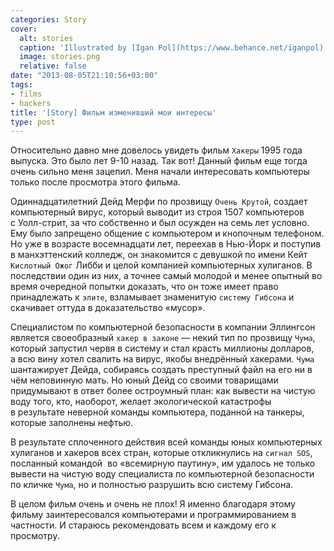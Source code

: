 ```yaml
---
categories: Story
cover:
  alt: stories
  caption: 'Illustrated by [Igan Pol](https://www.behance.net/iganpol)'
  image: stories.png
  relative: false
date: "2013-08-05T21:10:56+03:00"
tags:
- films
- hackers
title: '[Story] Фильм изменивший мои интересы'
type: post
---
```


Относительно давно мне довелось увидеть фильм `Хакеры` 1995 года выпуска. Это было лет 9-10 назад. Так вот! Данный фильм еще тогда очень сильно меня зацепил. Меня начали интересовать компьютеры только после просмотра этого фильма.

Одиннадцатилетний Дейд Мерфи по прозвищу `Очень Крутой`, создает компьютерный вирус, который выводит из строя 1507 компьютеров с Уолл-стрит, за что собственно и был осужден на семь лет условно. Ему было запрещено общение с компьютером и кнопочным телефоном. Но уже в возрасте восемнадцати лет, переехав в Нью-Йорк и поступив в манхэттенский колледж, он знакомится с девушкой по имени Кейт `Кислотный Ожог` Либби и целой компанией компьютерных хулиганов. В последствии один из них, а точнее самый молодой и менее опытный во время очередной попытки доказать, что он тоже имеет право принадлежать к `элите`, взламывает знаменитую `систему Гибсона` и скачивает оттуда в доказательство «мусор».

Специалистом по компьютерной безопасности в компании Эллингсон является своеобразный `хакер в законе` — некий тип по прозвищу `Чума`, который запустил червя в систему и стал красть миллионы долларов, а всю вину хотел свалить на вирус, якобы внедрённый хакерами. `Чума` шантажирует Дейда, собираясь создать преступный файл на его ни в чём неповинную мать. Но юный Дейд со своими товарищами придумывают в ответ более остроумный план: как вывести на чистую воду того, кто, наоборот, желает экологической катастрофы в результате неверной команды компьютера, поданной на танкеры, которые заполнены нефтью.

В результате сплоченного действия всей команды юных компьютерных хулиганов и хакеров всех стран, которые откликнулись на `сигнал SOS`, посланный командой  во «всемирную паутину», им удалось не только вывести на чистую воду специалиста по компьютерной безопасности по кличке `Чума`, но и полностью разрушить всю систему Гибсона.

В целом фильм очень и очень не плох! Я именно благодаря этому фильму заинтересовался компьютерами и программированием в частности. И стараюсь рекомендовать всем и каждому его к просмотру.
